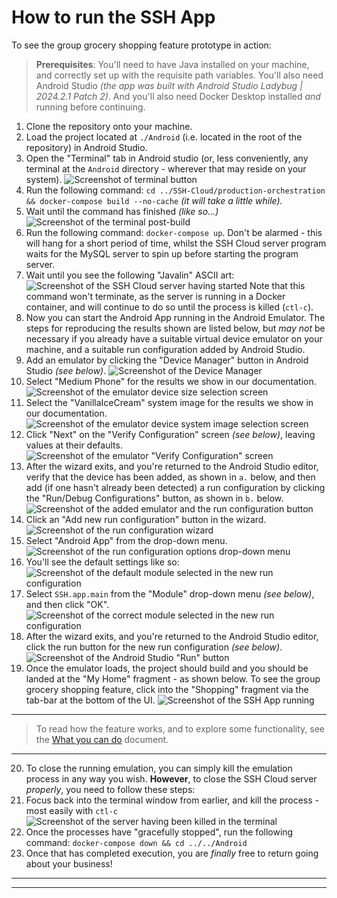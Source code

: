 # How to run the SSH App
To see the group grocery shopping feature prototype in action:
> **Prerequisites**: You'll need to have Java installed on your machine, and correctly set up with the requisite path variables. You'll also need Android Studio _(the app was built with Android Studio Ladybug | 2024.2.1 Patch 2)_. And you'll also need Docker Desktop installed _and_ running before continuing.
1. Clone the repository onto your machine.
2. Load the project located at `./Android` (i.e. located in the root of the repository) in Android Studio.
3. Open the "Terminal" tab in Android studio (or, less conveniently, any terminal at the `Android` directory - wherever that may reside on your system).
![Screenshot of terminal button](../Attachments/how-to-run--terminal.png)
4. Run the following command: `cd ../SSH-Cloud/production-orchestration && docker-compose build --no-cache` _(it will take a little while)._
5. Wait until the command has finished _(like so...)_
![Screenshot of the terminal post-build](../Attachments/how-to-run--post-build.png)
6. Run the following command: `docker-compose up`. Don't be alarmed - this will hang for a short period of time, whilst the SSH Cloud server program waits for the MySQL server to spin up before starting the program server.
7. Wait until you see the following "Javalin" ASCII art:
![Screenshot of the SSH Cloud server having started](../Attachments/how-to-run--server-started.png)
Note that this command won't terminate, as the server is running in a Docker container, and will continue to do so until the process is killed (`ctl-c`).
8. Now you can start the Android App running in the Android Emulator. The steps for reproducing the results shown are listed below, but _may not_ be necessary if you already have a suitable virtual device emulator on your machine, and a suitable run configuration added by Android Studio.
9.  Add an emulator by clicking the "Device Manager" button in Android Studio _(see below)_.
![Screenshot of the Device Manager](../Attachments/how-to-run--add-emulator.png)
10.  Select "Medium Phone" for the results we show in our documentation.
![Screenshot of the emulator device size selection screen](../Attachments/how-to-run--emulator-hardware.png)
11.  Select the "VanillaIceCream" system image for the results we show in our documentation.
![Screenshot of the emulator device system image selection screen](../Attachments/how-to-run--emulator-image.png)
12.  Click "Next" on the "Verify Configuration" screen _(see below)_, leaving values at their defaults.
![Screenshot of the emulator "Verify Configuration" screen](../Attachments/how-to-run--emulator-hardware.png)
13.  After the wizard exits, and you're returned to the Android Studio editor, verify that the device has been added, as shown in `a.` below, and then add (if one hasn't already been detected) a run configuration by clicking the "Run/Debug Configurations" button, as shown in `b.` below.
![Screenshot of the added emulator and the run configuration button](../Attachments/how-to-run--add-config.png)
14.  Click an "Add new run configuration" button in the wizard.
![Screenshot of the run configuration wizard](../Attachments/how-to-run--new-config-dialogue.png)
15.  Select "Android App" from the drop-down menu. 
![Screenshot of the run configuration options drop-down menu](../Attachments/how-to-run--new-run-config-options.png)
16.  You'll see the default settings like so:
![Screenshot of the default module selected in the new run configuration](../Attachments/how-to-run--run-config-details-pre.png)
17.  Select `SSH.app.main` from the "Module" drop-down menu _(see below)_, and then click "OK".
![Screenshot of the correct module selected in the new run configuration](../Attachments/how-to-run--run-config-details-post.png)
18.  After the wizard exits, and you're returned to the Android Studio editor, click the run button for the new run configuration _(see below)_.
![Screenshot of the Android Studio "Run" button](../Attachments/how-to-run--run-button.png)
19.  Once the emulator loads, the project should build and you should be landed at the "My Home" fragment - as shown below. To see the group grocery shopping feature, click into the "Shopping" fragment via the tab-bar at the bottom of the UI.
![Screenshot of the SSH App running](../Attachments/how-to-run--post-run.png)

---
>To read how the feature works, and to explore some functionality, see the [What you can do]() document.
---

20. To close the running emulation, you can simply kill the emulation process in any way you wish. **However**, to close the SSH Cloud server _properly_, you need to follow these steps:
21. Focus back into the terminal window from earlier, and kill the process - most easily with `ctl-c`
![Screenshot of the server having been killed in the terminal](../Attachments/how-to-run--killing-server.png)
22.  Once the processes have "gracefully stopped", run the following command: `docker-compose down && cd ../../Android`
23.  Once that has completed execution, you are _finally_ free to return going about your business!
---
---